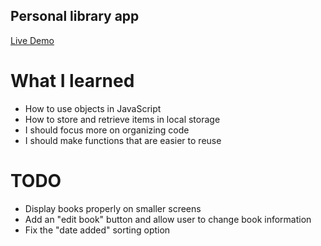 ## Personal library app

[Live Demo](https://ben-casson.github.io/library/)


# What I learned
* How to use objects in JavaScript
* How to store and retrieve items in local storage
* I should focus more on organizing code
* I should make functions that are easier to reuse

# TODO
* Display books properly on smaller screens
* Add an "edit book" button and allow user to change book information
* Fix the "date added" sorting option